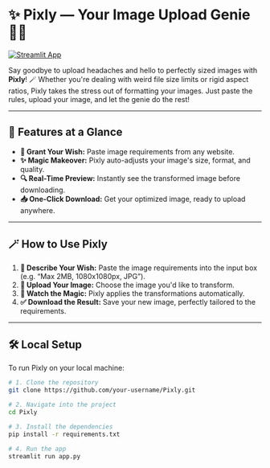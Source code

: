 # ✨ Pixly — Your Image Upload Genie 🧞‍♂️  

[![Streamlit App](https://static.streamlit.io/badges/streamlit_badge_black_white.svg)](https://imagegenie.streamlit.app/)

Say goodbye to upload headaches and hello to perfectly sized images with **Pixly**! 🪄 Whether you're dealing with weird file size limits or rigid aspect ratios, Pixly takes the stress out of formatting your images. Just paste the rules, upload your image, and let the genie do the rest!

---

## 🌈 Features at a Glance  

- **🧞 Grant Your Wish:** Paste image requirements from any website.
- **✨ Magic Makeover:** Pixly auto-adjusts your image's size, format, and quality.
- **🔍 Real-Time Preview:** Instantly see the transformed image before downloading.
- **📥 One-Click Download:** Get your optimized image, ready to upload anywhere.

---

## 🪄 How to Use Pixly  

1. **📝 Describe Your Wish:** Paste the image requirements into the input box (e.g. “Max 2MB, 1080x1080px, JPG”).
2. **📸 Upload Your Image:** Choose the image you'd like to transform.
3. **🌟 Watch the Magic:** Pixly applies the transformations automatically.
4. **✅ Download the Result:** Save your new image, perfectly tailored to the requirements.

---

## 🛠️ Local Setup  

To run Pixly on your local machine:

```bash
# 1. Clone the repository
git clone https://github.com/your-username/Pixly.git

# 2. Navigate into the project
cd Pixly

# 3. Install the dependencies
pip install -r requirements.txt

# 4. Run the app
streamlit run app.py


